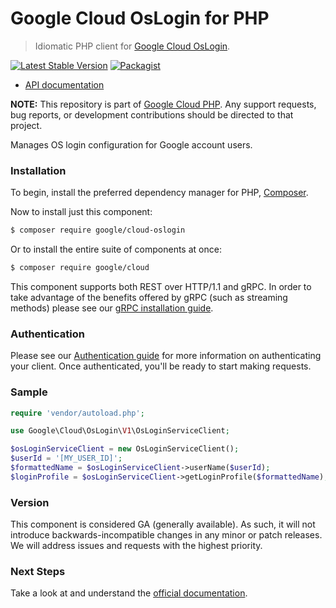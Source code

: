 # Google Cloud OsLogin for PHP

> Idiomatic PHP client for [Google Cloud OsLogin](https://cloud.google.com/compute/docs/oslogin/rest/).

[![Latest Stable Version](https://poser.pugx.org/google/cloud-oslogin/v/stable)](https://packagist.org/packages/google/cloud-oslogin)
[![Packagist](https://img.shields.io/packagist/dm/google/cloud-oslogin.svg)](https://packagist.org/packages/google/cloud-oslogin)

* [API documentation](https://cloud.google.com/php/docs/reference/cloud-oslogin/latest)

**NOTE:** This repository is part of [Google Cloud PHP](https://github.com/googleapis/google-cloud-php). Any
support requests, bug reports, or development contributions should be directed to
that project.

Manages OS login configuration for Google account users.

### Installation

To begin, install the preferred dependency manager for PHP, [Composer](https://getcomposer.org/).

Now to install just this component:

```sh
$ composer require google/cloud-oslogin
```

Or to install the entire suite of components at once:

```sh
$ composer require google/cloud
```

This component supports both REST over HTTP/1.1 and gRPC. In order to take advantage of the benefits offered by gRPC (such as streaming methods)
please see our [gRPC installation guide](https://cloud.google.com/php/grpc).

### Authentication

Please see our [Authentication guide](https://github.com/googleapis/google-cloud-php/blob/main/AUTHENTICATION.md) for more information
on authenticating your client. Once authenticated, you'll be ready to start making requests.

### Sample

```php
require 'vendor/autoload.php';

use Google\Cloud\OsLogin\V1\OsLoginServiceClient;

$osLoginServiceClient = new OsLoginServiceClient();
$userId = '[MY_USER_ID]';
$formattedName = $osLoginServiceClient->userName($userId);
$loginProfile = $osLoginServiceClient->getLoginProfile($formattedName);
```

### Version

This component is considered GA (generally available). As such, it will not introduce backwards-incompatible changes in
any minor or patch releases. We will address issues and requests with the highest priority.

### Next Steps

Take a look at and understand the [official documentation](https://cloud.google.com/compute/docs/oslogin/rest/).
